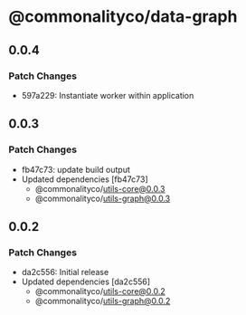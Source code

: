 # @commonalityco/data-graph

## 0.0.4

### Patch Changes

- 597a229: Instantiate worker within application

## 0.0.3

### Patch Changes

- fb47c73: update build output
- Updated dependencies [fb47c73]
  - @commonalityco/utils-core@0.0.3
  - @commonalityco/utils-graph@0.0.3

## 0.0.2

### Patch Changes

- da2c556: Initial release
- Updated dependencies [da2c556]
  - @commonalityco/utils-core@0.0.2
  - @commonalityco/utils-graph@0.0.2
